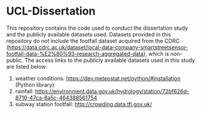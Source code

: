 # UCL-Dissertation
This repository contains the code used to conduct the dissertation study and the publicly available datasets used.
Datasets provided in this repository do not include the footfall dataset acquired from the CDRC (https://data.cdrc.ac.uk/dataset/local-data-company-smartstreetsensor-footfall-data-%E2%80%93-research-aggregated-data), which is non-public.
The access links to the publicly available datasets used in this study are listed below:
  1. weather conditions: https://dev.meteostat.net/python/#installation (Python library)
  2. rainfall: https://environment.data.gov.uk/hydrology/station/72bf626d-8710-47ca-8a5c-464388561754
  3. subway station footfall: http://crowding.data.tfl.gov.uk/
